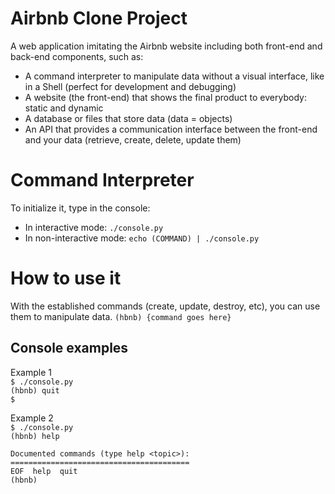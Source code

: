 # Airbnb Clone Project
A web application imitating the Airbnb website including both front-end and back-end components, such as:
- A command interpreter to manipulate data without a visual interface, like in a Shell (perfect for development and debugging)
- A website (the front-end) that shows the final product to everybody: static and dynamic
- A database or files that store data (data = objects)
- An API that provides a communication interface between the front-end and your data (retrieve, create, delete, update them)

# Command Interpreter
To initialize it, type in the console:
- In interactive mode: `./console.py`
- In non-interactive mode: `echo (COMMAND) | ./console.py`

# How to use it
With the established commands (create, update, destroy, etc), you can use them to manipulate data.
`(hbnb) {command goes here}`

## Console examples
Example 1  
`$ ./console.py`  
`(hbnb) quit`  
`$`
  
Example 2  
`$ ./console.py`  
`(hbnb) help`  
  
`Documented commands (type help <topic>):`  
`========================================`  
`EOF  help  quit`  
`(hbnb) `
